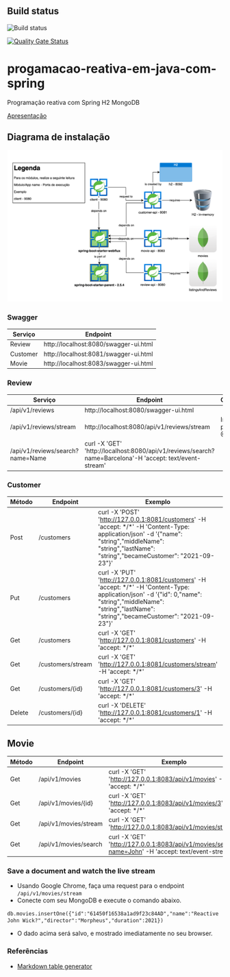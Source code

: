## Build status
![Build status](https://github.com/luizgustavocosta/progamacao-reativa-em-java-com-spring/workflows/Java%20CI%20with%20Maven/badge.svg)

[![Quality Gate Status](https://sonarcloud.io/api/project_badges/measure?project=luizgustavocosta_progamacao-reativa-em-java-com-spring&metric=alert_status)](https://sonarcloud.io/dashboard?id=luizgustavocosta_progamacao-reativa-em-java-com-spring)

# progamacao-reativa-em-java-com-spring
Programação reativa com Spring H2 MongoDB

[Apresentação](https://github.com/luizgustavocosta/progamacao-reativa-em-java-com-spring/blob/main/static/Programacao_reativa_em_Java_LuizCosta.pdf) 

## Diagrama de instalação
<kbd>
    <img src="https://raw.githubusercontent.com/luizgustavocosta/progamacao-reativa-em-java-com-spring/main/static/App.png">
</kbd>

### Swagger
| Serviço      | Endpoint |
| ----------- | ----------- |
| Review      | http://localhost:8080/swagger-ui.html|
| Customer   | http://localhost:8081/swagger-ui.html|
| Movie   | http://localhost:8083/swagger-ui.html|

### Review
| Serviço      | Endpoint |Observação | 
| ----------- | ----------- |-----------|
| /api/v1/reviews      | http://localhost:8080/swagger-ui.html|
| /api/v1/reviews/stream      | http://localhost:8080/api/v1/reviews/stream|Irá falhar, pelo uso del @Tailable|
| /api/v1/reviews/search?name=Name      | curl -X 'GET' 'http://localhost:8080/api/v1/reviews/search?name=Barcelona'-H 'accept: text/event-stream'|

### Customer
|Método| Endpoint      | Exemplo |Observação |
|-----------| ----------- | ----------- |-----------|
|Post| /customers      |curl -X 'POST' 'http://127.0.0.1:8081/customers' -H 'accept: \*/*' -H 'Content-Type: application/json' -d '{"name": "string","middleName": "string","lastName": "string","becameCustomer": "2021-09-23"}' |
|Put| /customers      |curl -X 'PUT' 'http://127.0.0.1:8081/customers' -H 'accept: \*/*' -H 'Content-Type: application/json' -d '{"id": 0,"name": "string","middleName": "string","lastName": "string","becameCustomer": "2021-09-23"}'||
|Get| /customers      | curl -X 'GET' 'http://127.0.0.1:8081/customers' -H 'accept: \*/*'||
|Get| /customers/stream      | curl -X 'GET' 'http://127.0.0.1:8081/customers/stream' -H 'accept: \*/*'||
|Get| /customers/{id}      | curl -X 'GET' 'http://127.0.0.1:8081/customers/3' -H 'accept: \*/*'||
|Delete| /customers/{id} | curl -X 'DELETE' 'http://127.0.0.1:8081/customers/1' -H 'accept: \*/*'||

## Movie
|Método| Endpoint      | Exemplo |Observação |
|-----------| ----------- | ----------- |-----------|
|Get| /api/v1/movies      |curl -X 'GET' 'http://127.0.0.1:8083/api/v1/movies' -H 'accept: \*/*'||
|Get| /api/v1/movies/{id}  |curl -X 'GET' 'http://127.0.0.1:8083/api/v1/movies/3' -H 'accept: \*/*'||
|Get| /api/v1/movies/stream |curl -X 'GET' 'http://127.0.0.1:8083/api/v1/movies/stream' ||
|Get| /api/v1/movies/search  |curl -X 'GET' 'http://127.0.0.1:8083/api/v1/movies/search?name=John' -H 'accept: text/event-stream'||

### Save a document and watch the live stream

- Usando Google Chrome, faça uma request para o endpoint `/api/v1/movies/stream`
- Conecte com seu MongoDB e execute o comando abaixo.

```
db.movies.insertOne({"id":"61450f16538a1ad9f23c84AD","name":"Reactive John Wick?","director":"Morpheus","duration":2021})
```
- O dado acima será salvo, e mostrado imediatamente no seu browser.

### Referências
* [Markdown table generator](https://www.tablesgenerator.com/markdown_tables)